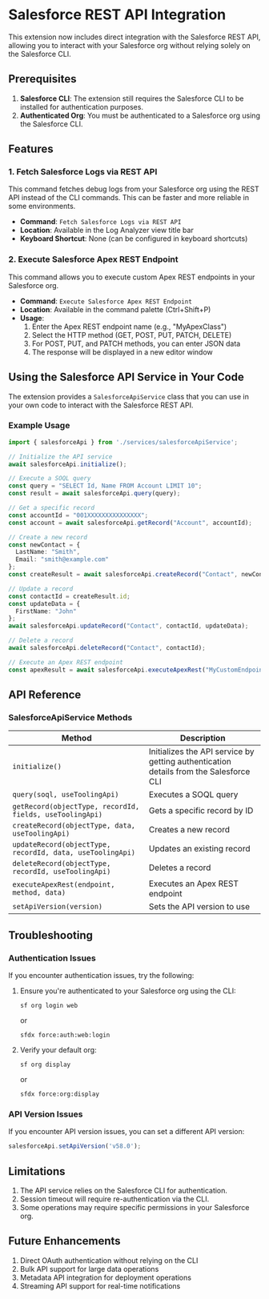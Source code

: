 # Salesforce REST API Integration

This extension now includes direct integration with the Salesforce REST API, allowing you to interact with your Salesforce org without relying solely on the Salesforce CLI.

## Prerequisites

1. **Salesforce CLI**: The extension still requires the Salesforce CLI to be installed for authentication purposes.
2. **Authenticated Org**: You must be authenticated to a Salesforce org using the Salesforce CLI.

## Features

### 1. Fetch Salesforce Logs via REST API

This command fetches debug logs from your Salesforce org using the REST API instead of the CLI commands. This can be faster and more reliable in some environments.

- **Command**: `Fetch Salesforce Logs via REST API`
- **Location**: Available in the Log Analyzer view title bar
- **Keyboard Shortcut**: None (can be configured in keyboard shortcuts)

### 2. Execute Salesforce Apex REST Endpoint

This command allows you to execute custom Apex REST endpoints in your Salesforce org.

- **Command**: `Execute Salesforce Apex REST Endpoint`
- **Location**: Available in the command palette (Ctrl+Shift+P)
- **Usage**:
  1. Enter the Apex REST endpoint name (e.g., "MyApexClass")
  2. Select the HTTP method (GET, POST, PUT, PATCH, DELETE)
  3. For POST, PUT, and PATCH methods, you can enter JSON data
  4. The response will be displayed in a new editor window

## Using the Salesforce API Service in Your Code

The extension provides a `SalesforceApiService` class that you can use in your own code to interact with the Salesforce REST API.

### Example Usage

```typescript
import { salesforceApi } from './services/salesforceApiService';

// Initialize the API service
await salesforceApi.initialize();

// Execute a SOQL query
const query = "SELECT Id, Name FROM Account LIMIT 10";
const result = await salesforceApi.query(query);

// Get a specific record
const accountId = "001XXXXXXXXXXXXXXX";
const account = await salesforceApi.getRecord("Account", accountId);

// Create a new record
const newContact = {
  LastName: "Smith",
  Email: "smith@example.com"
};
const createResult = await salesforceApi.createRecord("Contact", newContact);

// Update a record
const contactId = createResult.id;
const updateData = {
  FirstName: "John"
};
await salesforceApi.updateRecord("Contact", contactId, updateData);

// Delete a record
await salesforceApi.deleteRecord("Contact", contactId);

// Execute an Apex REST endpoint
const apexResult = await salesforceApi.executeApexRest("MyCustomEndpoint", "GET");
```

## API Reference

### SalesforceApiService Methods

| Method | Description |
|--------|-------------|
| `initialize()` | Initializes the API service by getting authentication details from the Salesforce CLI |
| `query(soql, useToolingApi)` | Executes a SOQL query |
| `getRecord(objectType, recordId, fields, useToolingApi)` | Gets a specific record by ID |
| `createRecord(objectType, data, useToolingApi)` | Creates a new record |
| `updateRecord(objectType, recordId, data, useToolingApi)` | Updates an existing record |
| `deleteRecord(objectType, recordId, useToolingApi)` | Deletes a record |
| `executeApexRest(endpoint, method, data)` | Executes an Apex REST endpoint |
| `setApiVersion(version)` | Sets the API version to use |

## Troubleshooting

### Authentication Issues

If you encounter authentication issues, try the following:

1. Ensure you're authenticated to your Salesforce org using the CLI:
   ```
   sf org login web
   ```
   or
   ```
   sfdx force:auth:web:login
   ```

2. Verify your default org:
   ```
   sf org display
   ```
   or
   ```
   sfdx force:org:display
   ```

### API Version Issues

If you encounter API version issues, you can set a different API version:

```typescript
salesforceApi.setApiVersion('v58.0');
```

## Limitations

1. The API service relies on the Salesforce CLI for authentication.
2. Session timeout will require re-authentication via the CLI.
3. Some operations may require specific permissions in your Salesforce org.

## Future Enhancements

1. Direct OAuth authentication without relying on the CLI
2. Bulk API support for large data operations
3. Metadata API integration for deployment operations
4. Streaming API support for real-time notifications 